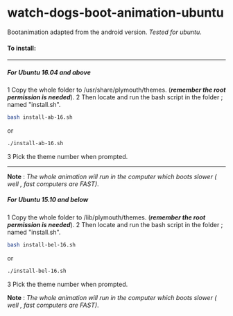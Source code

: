# watch-dogs-boot-animation-ubuntu
Bootanimation adapted from the android version. *Tested for ubuntu*. 

#### To install:

---

##### For Ubuntu 16.04 and above

1 Copy the whole folder to /usr/share/plymouth/themes. (***remember the root permission is needed***).
2 Then locate and run the bash script in the folder ; named "install.sh".

```bash
bash install-ab-16.sh
```
or
```bash
./install-ab-16.sh
```
3 Pick the theme number when prompted.

---

**Note** : *The whole animation will run in the computer which boots slower ( well , fast computers are FAST)*.


##### For Ubuntu 15.10 and below

1 Copy the whole folder to /lib/plymouth/themes. (***remember the root permission is needed***).
2 Then locate and run the bash script in the folder ; named "install.sh".

```bash
bash install-bel-16.sh
```
or
```bash
./install-bel-16.sh
```
3 Pick the theme number when prompted.

**Note** : *The whole animation will run in the computer which boots slower ( well , fast computers are FAST)*.
